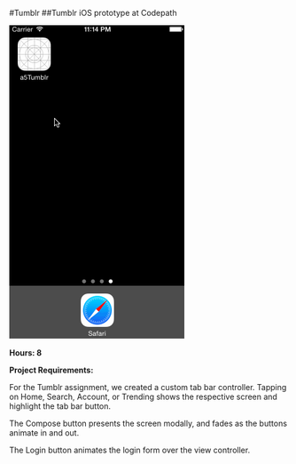 #Tumblr
##Tumblr iOS prototype at Codepath

![Video Walkthrough](tumblrs.gif)

**Hours: 8**

**Project Requirements:**

For the Tumblr assignment, we created a custom tab bar controller. Tapping on Home, Search, Account, or Trending shows the respective screen and highlight the tab bar button.

The Compose button presents the screen modally, and fades as the buttons animate in and out.

The Login button animates the login form over the view controller.
